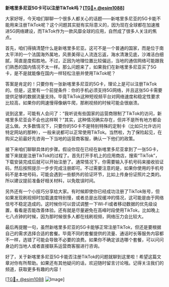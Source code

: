 **新喀里多尼亚5G卡可以注册TikTok吗？[[TG💪+ @esim1088](https://t.me/s/esim1088)]**

大家好呀，今天咱们聊聊一个很多人都关心的话题——新喀里多尼亚的5G卡能不能用来注册TikTok呢？这个问题其实挺有实际意义的，因为现在全球都在加速推进5G网络建设，而TikTok作为一款风靡全球的应用，自然成了很多人关注的焦点。

首先，咱们得搞清楚什么是新喀里多尼亚。这可不是一个普通的国家，而是位于南太平洋的一个法国海外属地，风景美得让人流连忘返，海水清澈见底，沙滩洁白细腻，简直是度假胜地。不过，正因为地理位置比较偏远，当地的通信网络可能跟我们熟悉的国内情况不太一样。那么问题来了，如果我们在新喀里多尼亚买了5G卡，是不是就能像在国内一样轻松注册并使用TikTok呢？

答案是肯定的！只要你有一张新喀里多尼亚的5G卡，理论上是可以注册TikTok的。但是，这里有一个前提条件：你的手机必须支持5G网络，并且这张5G卡需要提供足够的数据流量支持。毕竟TikTok这种短视频平台对网络速度和稳定性要求比较高，如果你的网速慢得像蜗牛爬，那刷视频的时候可能会很崩溃。

说到这里，可能有人会问了：“我听说有些国家的运营商限制了TikTok的访问，新喀里多尼亚会不会也这样啊？”其实，这种情况确实存在，但并不是所有地方都会这么做。大多数情况下，只要你的5G卡不是特别特殊的定制卡（比如只允许访问特定网站的那种），一般来说都可以正常使用TikTok。当然啦，为了保险起见，在购买之前最好先咨询一下当地的运营商客服，确认一下他们的政策。

接下来咱们聊聊具体的步骤。假设你现在已经在新喀里多尼亚拿到了一张5G卡，接下来就是注册TikTok的过程了。首先打开手机上的应用商店，搜索“TikTok”，下载安装完成后就可以开始注册了。通常情况下，你需要输入手机号码来接收验证码，然后按照提示一步步完成注册即可。不过需要注意的是，如果你使用的手机号码不是本地号码，可能会遇到一些额外的验证环节，比如上传身份证照片之类的。所以建议提前准备好相关材料，以免耽误时间。

另外还有一个小技巧分享给大家。有时候即使你已经成功注册了TikTok账号，但如果发现刷视频时加载速度特别慢，或者总是出现缓冲的情况，这可能是由于网络信号不稳定造成的。这时候你可以尝试调整一下Wi-Fi或者移动数据的优先级设置，看看是否能改善体验。还有就是尽量避免在高峰时段使用TikTok，比如晚上七八点钟的时候，因为那时候很多人都在线刷视频，网络压力会比较大。

最后再提醒一句，虽然新喀里多尼亚的5G卡能够正常注册TikTok，但还是要根据自己的需求选择合适的套餐。毕竟不同的套餐提供的流量、通话时长等服务内容都不一样，选错了可能会导致不必要的浪费。如果你不确定该选哪个套餐，可以问问身边的当地人或者直接联系运营商客服进行咨询。

好了，关于新喀里多尼亚5G卡能否注册TikTok的问题就聊到这里啦！希望这篇文章对你有所帮助。如果还有其他疑问的话，欢迎随时留言讨论哦。记得关注我们的频道，获取更多有趣的内容！

[[TG💪+ @esim1088](https://t.me/s/esim1088) ![Image](https://i.postimg.cc/4NQfJmqS/Snipaste-2025-05-13-00-14-12.png)]